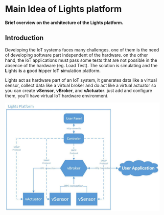 # Main Idea of Lights platform
**Brief overview on the architecture of the Lights platform.**

## Introduction
Developing the IoT systems faces many challenges. one of them is the need of developing software part independent of the hardware. on the other hand, the IoT applications must pass some tests that are not possible in the absence of the hardware (eg. Load Test).
The solution is simulating and the  **L**ights **i**s a **g**ood **h**ipper Io**T** **s**imulation platform.

Lights act as hardware part of an IoT system, it generates data like a virtual sensor, collect data like a virtual broker and do act like a virtual actuator so you can create **vSensor**, **vBroker**, and **vActuator**. just add and configure them, you'll have virtual IoT hardware environment.

![Lights Architecture](img/arch_chart.jpg "Lights Architecture")